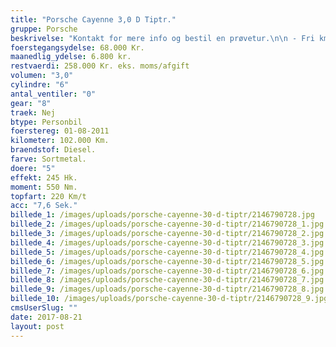 ```yaml
---
title: "Porsche Cayenne 3,0 D Tiptr."
gruppe: Porsche
beskrivelse: "Kontakt for mere info og bestil en prøvetur.\n\n - Fri km. \n\n - Klar til levering.\n\n - Mulighed for mekaniskgaranti.\n\n  ✔ Ingen km-begrænsning: Kør så meget du vil i hele perioden.\n\n ✔ Garantiforsikring tilbydes: Ingen uventede værksteds regninger.\n\n ✔ Mulighed for billig forsikring \n\n ✔ Vaskekort til Cirkel K: Vask bilen i hele landet hos Cirkel K.\n\n ✔ Skal vi hjælpe dig med at finde drømmebilen, tilbyder vi Danmarks bedste leasingpakker.\n\n"
foerstegangsydelse: 68.000 Kr.
maanedlig_ydelse: 6.800 kr.
restvaerdi: 258.000 Kr. eks. moms/afgift
volumen: "3,0"
cylindre: "6"
antal_ventiler: "0"
gear: "8"
traek: Nej
btype: Personbil
foerstereg: 01-08-2011
kilometer: 102.000 Km.
braendstof: Diesel.
farve: Sortmetal.
doere: "5"
effekt: 245 Hk.
moment: 550 Nm.
topfart: 220 Km/t
acc: "7,6 Sek."
billede_1: /images/uploads/porsche-cayenne-30-d-tiptr/2146790728.jpg
billede_2: /images/uploads/porsche-cayenne-30-d-tiptr/2146790728_1.jpg
billede_3: /images/uploads/porsche-cayenne-30-d-tiptr/2146790728_2.jpg
billede_4: /images/uploads/porsche-cayenne-30-d-tiptr/2146790728_3.jpg
billede_5: /images/uploads/porsche-cayenne-30-d-tiptr/2146790728_4.jpg
billede_6: /images/uploads/porsche-cayenne-30-d-tiptr/2146790728_5.jpg
billede_7: /images/uploads/porsche-cayenne-30-d-tiptr/2146790728_6.jpg
billede_8: /images/uploads/porsche-cayenne-30-d-tiptr/2146790728_7.jpg
billede_9: /images/uploads/porsche-cayenne-30-d-tiptr/2146790728_8.jpg
billede_10: /images/uploads/porsche-cayenne-30-d-tiptr/2146790728_9.jpg
cmsUserSlug: ""
date: 2017-08-21 
layout: post
---
```


